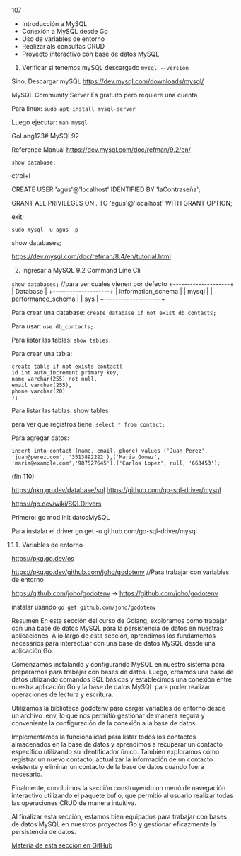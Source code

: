 107

- Introducción a MySQL
- Conexión a MySQL desde Go
- Uso de variables de entorno
- Realizar als consultas CRUD
- Proyecto interactivo con base de datos MySQL

1. Verificar si tenemos mySQL descargado
   `mysql --version`

Sino, Descargar mySQL
https://dev.mysql.com/downloads/mysql/

MySQL Community Server
Es gratuito pero requiere una cuenta

Para linux:
`sudo apt install mysql-server`

Luego ejecutar:
`man mysql`

GoLang123#
MySQL92

Reference Manual https://dev.mysql.com/doc/refman/9.2/en/

`show database:`

ctrol+l

CREATE USER 'agus'@'localhost' IDENTIFIED BY 'laContraseña';

GRANT ALL PRIVILEGES ON _._ TO 'agus'@'localhost' WITH GRANT OPTION;

exit;

`sudo mysql -u agus -p`

show databases;

https://dev.mysql.com/doc/refman/8.4/en/tutorial.html

2. Ingresar a MySQL 9.2 Command Line Cli

`show databases;` //para ver cuales vienen por defecto
+--------------------+
| Database |
+--------------------+
| information_schema |
| mysql |
| performance_schema |
| sys |
+--------------------+

Para crear una database:
`create database if not exist db_contacts;`

Para usar:
`use db_contacts;`

Para listar las tablas:
`show tables;`

Para crear una tabla:

```
create table if not exists contact(
id int auto_increment primary key,
name varchar(255) not null,
email varchar(255),
phone varchar(20)
);
```

Para listar las tablas:
show tables

para ver que registros tiene:
`select * from contact;`

Para agregar datos:

```
insert into contact (name, email, phone) values ('Juan Perez', 'juan@perez.com', '3513892222'),('Maria Gomez', 'maria@example.com','987527645'),('Carlos Lopez', null, '663453');
```

(fin 110)

https://pkg.go.dev/database/sql
https://github.com/go-sql-driver/mysql

https://go.dev/wiki/SQLDrivers

Primero:
go mod init datosMySQL

Para instalar el driver
go get -u github.com/go-sql-driver/mysql

111. Variables de entorno

https://pkg.go.dev/os

https://pkg.go.dev/github.com/joho/godotenv //Para trabajar con variables de entorno

https://github.com/joho/godotenv -> https://github.com/joho/godotenv

instalar usando
`go get github.com/joho/godotenv`

Resumen
En esta sección del curso de Golang, exploramos cómo trabajar con una base de datos MySQL para la persistencia de datos en nuestras aplicaciones. A lo largo de esta sección, aprendimos los fundamentos necesarios para interactuar con una base de datos MySQL desde una aplicación Go.

Comenzamos instalando y configurando MySQL en nuestro sistema para prepararnos para trabajar con bases de datos. Luego, creamos una base de datos utilizando comandos SQL básicos y establecimos una conexión entre nuestra aplicación Go y la base de datos MySQL para poder realizar operaciones de lectura y escritura.

Utilizamos la biblioteca godotenv para cargar variables de entorno desde un archivo .env, lo que nos permitió gestionar de manera segura y conveniente la configuración de la conexión a la base de datos.

Implementamos la funcionalidad para listar todos los contactos almacenados en la base de datos y aprendimos a recuperar un contacto específico utilizando su identificador único. También exploramos cómo registrar un nuevo contacto, actualizar la información de un contacto existente y eliminar un contacto de la base de datos cuando fuera necesario.

Finalmente, concluimos la sección construyendo un menú de navegación interactivo utilizando el paquete bufio, que permitió al usuario realizar todas las operaciones CRUD de manera intuitiva.

Al finalizar esta sección, estamos bien equipados para trabajar con bases de datos MySQL en nuestros proyectos Go y gestionar eficazmente la persistencia de datos.

[Materia de esta sección en GitHub](https://github.com/alexroel/curso-golang/blob/main/sections/13-mysql-go-database.md)
